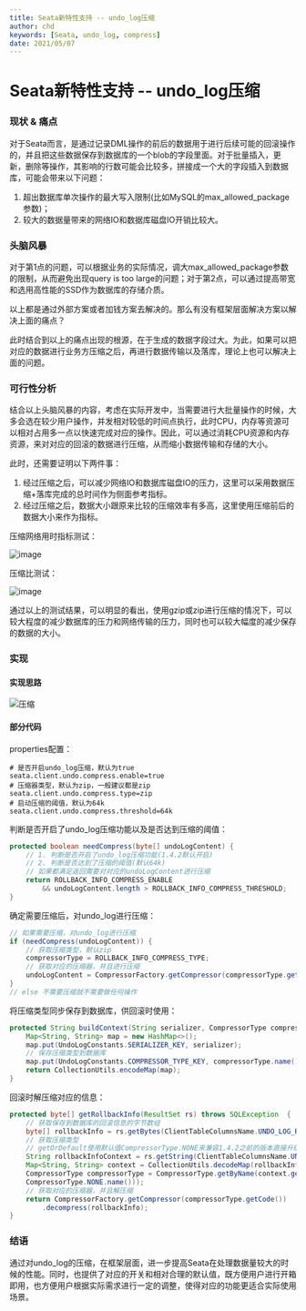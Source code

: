 ```yaml
---
title: Seata新特性支持 -- undo_log压缩
author: chd
keywords: [Seata, undo_log, compress]
date: 2021/05/07
---
```


# Seata新特性支持 -- undo_log压缩

### 现状 & 痛点

对于Seata而言，是通过记录DML操作的前后的数据用于进行后续可能的回滚操作的，并且把这些数据保存到数据库的一个blob的字段里面。对于批量插入，更新，删除等操作，其影响的行数可能会比较多，拼接成一个大的字段插入到数据库，可能会带来以下问题：

1. 超出数据库单次操作的最大写入限制(比如MySQL的max_allowed_package参数)；
2. 较大的数据量带来的网络IO和数据库磁盘IO开销比较大。



### 头脑风暴

对于第1点的问题，可以根据业务的实际情况，调大max_allowed_package参数的限制，从而避免出现query is too large的问题；对于第2点，可以通过提高带宽和选用高性能的SSD作为数据库的存储介质。

以上都是通过外部方案或者加钱方案去解决的。那么有没有框架层面解决方案以解决上面的痛点？

此时结合到以上的痛点出现的根源，在于生成的数据字段过大。为此，如果可以把对应的数据进行业务方压缩之后，再进行数据传输以及落库，理论上也可以解决上面的问题。



### 可行性分析

结合以上头脑风暴的内容，考虑在实际开发中，当需要进行大批量操作的时候，大多会选在较少用户操作，并发相对较低的时间点执行，此时CPU，内存等资源可以相对占用多一点以快速完成对应的操作。因此，可以通过消耗CPU资源和内存资源，来对对应的回滚的数据进行压缩，从而缩小数据传输和存储的大小。

此时，还需要证明以下两件事：

1. 经过压缩之后，可以减少网络IO和数据库磁盘IO的压力，这里可以采用数据压缩+落库完成的总时间作为侧面参考指标。
2. 经过压缩之后，数据大小跟原来比较的压缩效率有多高，这里使用压缩前后的数据大小来作为指标。

压缩网络用时指标测试：

![image](https://user-images.githubusercontent.com/22959373/95567752-f55ddf80-0a55-11eb-8092-1f1d99855bdd.png)

压缩比测试：

![image](https://user-images.githubusercontent.com/22959373/95567834-0ad30980-0a56-11eb-9d7e-48b74babbea4.png)

通过以上的测试结果，可以明显的看出，使用gzip或zip进行压缩的情况下，可以较大程度的减少数据库的压力和网络传输的压力，同时也可以较大幅度的减少保存的数据的大小。



### 实现

#### 实现思路

![压缩](https://user-images.githubusercontent.com/22959373/116281711-8f039900-a7bc-11eb-91f8-82afdbb9f932.png)

#### 部分代码

properties配置：

```properties
# 是否开启undo_log压缩，默认为true
seata.client.undo.compress.enable=true
# 压缩器类型，默认为zip，一般建议都是zip
seata.client.undo.compress.type=zip
# 启动压缩的阈值，默认为64k
seata.client.undo.compress.threshold=64k
```

判断是否开启了undo_log压缩功能以及是否达到压缩的阈值：

```java
protected boolean needCompress(byte[] undoLogContent) {
    // 1. 判断是否开启了undo_log压缩功能(1.4.2默认开启)
    // 2. 判断是否达到了压缩的阈值(默认64k)
    // 如果都满足返回需要对对应的undoLogContent进行压缩
    return ROLLBACK_INFO_COMPRESS_ENABLE 
        && undoLogContent.length > ROLLBACK_INFO_COMPRESS_THRESHOLD;
}
```

确定需要压缩后，对undo_log进行压缩：

```java
// 如果需要压缩，对undo_log进行压缩
if (needCompress(undoLogContent)) {
    // 获取压缩类型，默认zip
    compressorType = ROLLBACK_INFO_COMPRESS_TYPE;
    // 获取对应的压缩器，并且进行压缩
    undoLogContent = CompressorFactory.getCompressor(compressorType.getCode()).compress(undoLogContent);
}
// else 不需要压缩就不需要做任何操作
```

将压缩类型同步保存到数据库，供回滚时使用：

```java
protected String buildContext(String serializer, CompressorType compressorType) {
    Map<String, String> map = new HashMap<>();
    map.put(UndoLogConstants.SERIALIZER_KEY, serializer);
    // 保存压缩类型到数据库
    map.put(UndoLogConstants.COMPRESSOR_TYPE_KEY, compressorType.name());
    return CollectionUtils.encodeMap(map);
}
```

回滚时解压缩对应的信息：

```java
protected byte[] getRollbackInfo(ResultSet rs) throws SQLException  {
    // 获取保存到数据库的回滚信息的字节数组
    byte[] rollbackInfo = rs.getBytes(ClientTableColumnsName.UNDO_LOG_ROLLBACK_INFO);
    // 获取压缩类型
    // getOrDefault使用默认值CompressorType.NONE来兼容1.4.2之前的版本直接升级1.4.2+
    String rollbackInfoContext = rs.getString(ClientTableColumnsName.UNDO_LOG_CONTEXT);
    Map<String, String> context = CollectionUtils.decodeMap(rollbackInfoContext);
    CompressorType compressorType = CompressorType.getByName(context.getOrDefault(UndoLogConstants.COMPRESSOR_TYPE_KEY,
    CompressorType.NONE.name()));
    // 获取对应的压缩器，并且解压缩
    return CompressorFactory.getCompressor(compressorType.getCode())
        .decompress(rollbackInfo);
}
```



### 结语

通过对undo_log的压缩，在框架层面，进一步提高Seata在处理数据量较大的时候的性能。同时，也提供了对应的开关和相对合理的默认值，既方便用户进行开箱即用，也方便用户根据实际需求进行一定的调整，使得对应的功能更适合实际使用场景。
